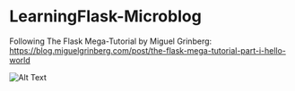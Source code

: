 # LearningFlask-Microblog

Following The Flask Mega-Tutorial by Miguel Grinberg: https://blog.miguelgrinberg.com/post/the-flask-mega-tutorial-part-i-hello-world

![Alt Text](https://gifs.com/gif/demo-5Qw53B)
